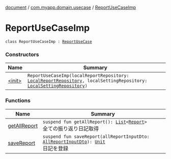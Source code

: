 [document](../../index.md) / [com.myapp.domain.usecase](../index.md) / [ReportUseCaseImp](./index.md)

# ReportUseCaseImp

`class ReportUseCaseImp : `[`ReportUseCase`](../-report-use-case/index.md)

### Constructors

| Name | Summary |
|---|---|
| [&lt;init&gt;](-init-.md) | `ReportUseCaseImp(localReportRepository: `[`LocalReportRepository`](../../com.myapp.domain.repository/-local-report-repository/index.md)`, localSettingRepository: `[`LocalSettingRepository`](../../com.myapp.domain.repository/-local-setting-repository/index.md)`)` |

### Functions

| Name | Summary |
|---|---|
| [getAllReport](get-all-report.md) | `suspend fun getAllReport(): `[`List`](https://kotlinlang.org/api/latest/jvm/stdlib/kotlin.collections/-list/index.html)`<`[`Report`](../../com.myapp.domain.model.entity/-report/index.md)`>`<br>全ての振り返り日記取得 |
| [saveReport](save-report.md) | `suspend fun saveReport(allReportInputDto: `[`AllReportInputDto`](../../com.myapp.domain.dto/-all-report-input-dto/index.md)`): `[`Unit`](https://kotlinlang.org/api/latest/jvm/stdlib/kotlin/-unit/index.html)<br>日記を登録 |
